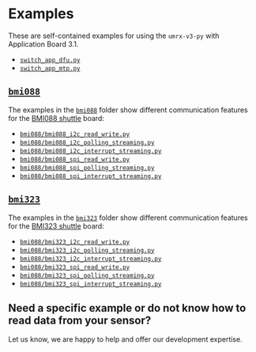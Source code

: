 # Examples

These are self-contained examples for using the `umrx-v3-py` with Application Board 3.1.

* [`switch_app_dfu.py`](./switch_app_dfu.py)
* [`switch_app_mtp.py`](./switch_app_mtp.py)


## [`bmi088`](https://www.bosch-sensortec.com/products/motion-sensors/imus/bmi088/)

The examples in the [`bmi088`](./bmi088) folder 
show different communication features for the 
[BMI088 shuttle](https://www.bosch-sensortec.com/media/boschsensortec/downloads/shuttle_board_flyer/application_board_3_1/bst-bmi088-sf000.pdf)
board:

* [`bmi088/bmi088_i2c_read_write.py`](./bmi088/bmi088_i2c_read_write.py) 
* [`bmi088/bmi088_i2c_polling_streaming.py`](./bmi088/bmi088_i2c_polling_streaming.py)
* [`bmi088/bmi088_i2c_interrupt_streaming.py`](./bmi088/bmi088_i2c_interrupt_streaming.py)
* [`bmi088/bmi088_spi_read_write.py`](./bmi088/bmi088_spi_read_write.py)
* [`bmi088/bmi088_spi_polling_streaming.py`](./bmi088/bmi088_spi_polling_streaming.py)
* [`bmi088/bmi088_spi_interrupt_streaming.py`](./bmi088/bmi088_spi_interrupt_streaming.py)

## [`bmi323`](https://www.bosch-sensortec.com/products/motion-sensors/imus/bmi323/)

The examples in the [`bmi323`](./bmi323) folder 
show different communication features for the 
[BMI323 shuttle](https://www.bosch-sensortec.com/media/boschsensortec/downloads/shuttle_board_flyer/bst-bmi323-sf000.pdf)
board:

* [`bmi088/bmi323_i2c_read_write.py`](./bmi323/bmi323_i2c_read_write.py) 
* [`bmi088/bmi323_i2c_polling_streaming.py`](./bmi323/bmi323_i2c_polling_streaming.py)
* [`bmi088/bmi323_i2c_interrupt_streaming.py`](./bmi323/bmi323_i2c_interrupt_streaming.py)
* [`bmi088/bmi323_spi_read_write.py`](./bmi323/bmi323_spi_read_write.py)
* [`bmi088/bmi323_spi_polling_streaming.py`](./bmi323/bmi323_spi_polling_streaming.py)
* [`bmi088/bmi323_spi_interrupt_streaming.py`](./bmi323/bmi323_spi_interrupt_streaming.py)


## Need a specific example or do not know how to read data from your sensor?

Let us know, we are happy to help and offer our development expertise.
